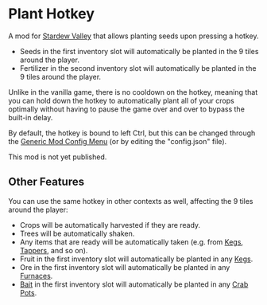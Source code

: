 # Plant Hotkey

A mod for [Stardew Valley](https://www.stardewvalley.net/) that allows planting seeds upon pressing a hotkey.

- Seeds in the first inventory slot will automatically be planted in the 9 tiles around the player.
- Fertilizer in the second inventory slot will automatically be planted in the 9 tiles around the player.

Unlike in the vanilla game, there is no cooldown on the hotkey, meaning that you can hold down the hotkey to automatically plant all of your crops optimally without having to pause the game over and over to bypass the built-in delay.

By default, the hotkey is bound to left Ctrl, but this can be changed through the [Generic Mod Config Menu](https://www.nexusmods.com/stardewvalley/mods/5098) (or by editing the "config.json" file).

This mod is not yet published.

## Other Features

You can use the same hotkey in other contexts as well, affecting the 9 tiles around the player:

- Crops will be automatically harvested if they are ready.
- Trees will be automatically shaken.
- Any items that are ready will be automatically taken (e.g. from [Kegs](https://stardewvalleywiki.com/Keg), [Tappers](https://stardewvalleywiki.com/Tapper), and so on).
- Fruit in the first inventory slot will automatically be planted in any [Kegs](https://stardewvalleywiki.com/Keg).
- Ore in the first inventory slot will automatically be planted in any [Furnaces](https://stardewvalleywiki.com/Furnace).
- [Bait](https://stardewvalleywiki.com/Bait) in the first inventory slot will automatically be planted in any [Crab Pots](https://stardewvalleywiki.com/Crab_Pot).
